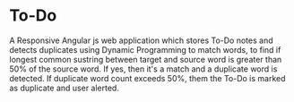 # To-Do

A Responsive Angular js web application which stores To-Do notes and detects duplicates using Dynamic Programming to match words, to find if longest common sustring between target and source word is greater than 50% of the source word. If yes, then it's a match and a duplicate word is detected. If duplicate word count exceeds 50%, them the To-Do is marked as duplicate and user alerted.
